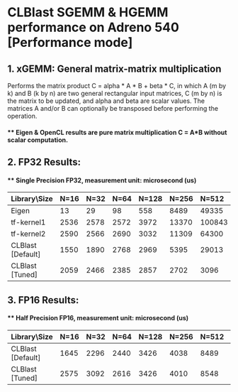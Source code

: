 # CLBlast SGEMM & HGEMM performance on Adreno 540 [Performance mode]

## 1. xGEMM: General matrix-matrix multiplication
  Performs the matrix product C = alpha * A * B + beta * C, in which A (m by k) and B (k by n)
  are two general rectangular input matrices, C (m by n) is the matrix to be updated, and alpha
  and beta are scalar values. The matrices A and/or B can optionally be transposed before
  performing the operation.

#### ** Eigen & OpenCL results are pure matrix multiplication C = A*B without scalar computation.

## 2. FP32 Results:

#### ** Single Precision FP32, measurement unit: microsecond (us)

| Library\Size      |  N=16   |  N=32   |  N=64   |  N=128  |  N=256  |  N=512  |  N=1024 |  N=2048 |
| :---              | :---    | :---    | :---    | :---    | :---    | :---    | :---    | :---    |
| Eigen             | 13      | 29      | 98      | 558     | 8489    | 49335   | 283635  | 2.35E+06|
| tf-kernel1        | 2536    | 2578    | 2572    |   3972  |  13370  |  100843 | 791522  | 1.13E+07|
| tf-kernel2        | 2590    | 2566    | 2690    | 3032    | 11309   | 64300   | 418989  | 2.06E+06|
| CLBlast [Default] | 1550    | 1890    | 2768    | 2969    | 5395    | 29013   | 860412  | 6719718 |
| CLBlast [Tuned]   | 2059    | 2466    | 2385    | 2857    | 2702    | 3096    | 3230    | 2578    |

## 3. FP16 Results:

#### ** Half Precision FP16, measurement unit: microsecond (us)

| Library\Size      |  N=16   |  N=32   |  N=64   |  N=128  |  N=256  |  N=512  |  N=1024 |  N=2048 |
| :---              | :---    | :---    | :---    | :---    | :---    | :---    | :---    | :---    |
| CLBlast [Default] | 1645    | 2296    | 2440    | 3426    | 4038    | 8489    | 40526   | 218178  |
| CLBlast [Tuned]   | 2575    | 3092    | 2616    | 3426    | 4010    | 8548    | 38593   | 201228  |
